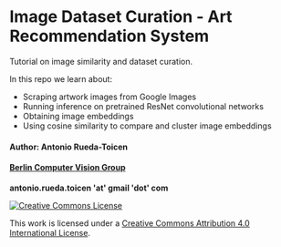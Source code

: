 # Image Dataset Curation - Art Recommendation System 

Tutorial on image similarity and dataset curation. 

In this repo we learn about:

* Scraping artwork images from Google Images
* Running inference on pretrained ResNet convolutional networks
* Obtaining image embeddings
* Using cosine similarity to compare and cluster image embeddings

#### Author: Antonio Rueda-Toicen
#### [Berlin Computer Vision Group](https://www.meetup.com/berlin-computer-vision-group/)

**antonio.rueda.toicen 'at' gmail 'dot' com**

[![Creative Commons License](https://i.creativecommons.org/l/by/4.0/88x31.png)](http://creativecommons.org/licenses/by/4.0/)

This work is licensed under a [Creative Commons Attribution 4.0 International License](http://creativecommons.org/licenses/by/4.0/).

